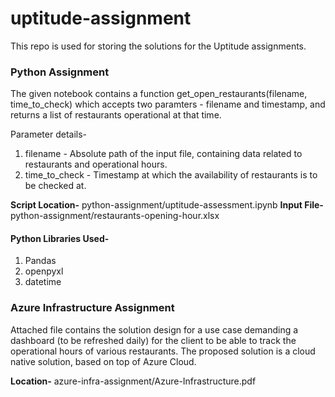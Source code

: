 # uptitude-assignment
This repo is used for storing the solutions for the Uptitude assignments.

### Python Assignment
The given notebook contains a function get_open_restaurants(filename, time_to_check) which accepts two paramters - filename and timestamp, and returns a list of restaurants operational at that time. 

Parameter details- 
1. filename - Absolute path of the input file, containing data related to restaurants and operational hours. 
2. time_to_check - Timestamp at which the availability of restaurants is to be checked at. 

**Script Location-** python-assignment/uptitude-assessment.ipynb
**Input File-** python-assignment/restaurants-opening-hour.xlsx

#### Python Libraries Used-
1. Pandas
2. openpyxl
3. datetime


### Azure Infrastructure Assignment
Attached file contains the solution design for a use case demanding a dashboard (to be refreshed daily) for the client to be able to track the operational hours of various restaurants. The proposed solution is a cloud native solution, based on top of Azure Cloud. 

**Location-** azure-infra-assignment/Azure-Infrastructure.pdf 
